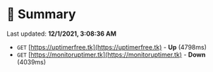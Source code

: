 # 📖 Summary
Last updated: **12/1/2021, 3:08:36 AM**

- `GET` [https://uptimerfree.tk](https://uptimerfree.tk) - **Up** (4798ms)
- `GET` [https://monitoruptimer.tk](https://monitoruptimer.tk) - **Down** (4039ms)
